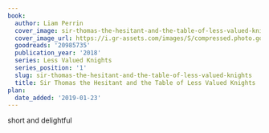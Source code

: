 ```yaml
---
book:
  author: Liam Perrin
  cover_image: sir-thomas-the-hesitant-and-the-table-of-less-valued-knights.jpg
  cover_image_url: https://i.gr-assets.com/images/S/compressed.photo.goodreads.com/books/1539480751l/20985735._SX98_.jpg
  goodreads: '20985735'
  publication_year: '2018'
  series: Less Valued Knights
  series_position: '1'
  slug: sir-thomas-the-hesitant-and-the-table-of-less-valued-knights
  title: Sir Thomas the Hesitant and the Table of Less Valued Knights
plan:
  date_added: '2019-01-23'
---
```

short and delightful
